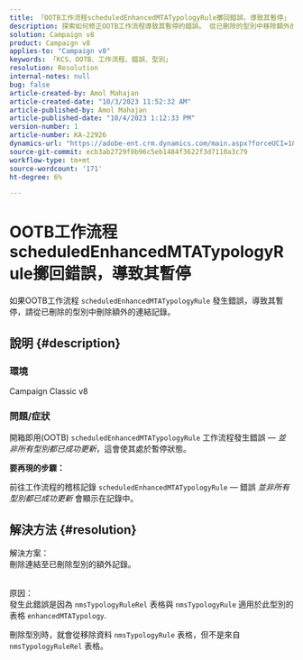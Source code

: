 ```yaml
---
title: 「OOTB工作流程scheduledEnhancedMTATypologyRule擲回錯誤，導致其暫停」
description: 探索如何修正OOTB工作流程導致其暫停的錯誤。 從已刪除的型別中移除額外的連結記錄。
solution: Campaign v8
product: Campaign v8
applies-to: "Campaign v8"
keywords: 「KCS、OOTB、工作流程、錯誤、型別」
resolution: Resolution
internal-notes: null
bug: false
article-created-by: Amol Mahajan
article-created-date: "10/3/2023 11:52:32 AM"
article-published-by: Amol Mahajan
article-published-date: "10/4/2023 1:12:33 PM"
version-number: 1
article-number: KA-22926
dynamics-url: "https://adobe-ent.crm.dynamics.com/main.aspx?forceUCI=1&pagetype=entityrecord&etn=knowledgearticle&id=744d794f-e361-ee11-be6e-6045bd006079"
source-git-commit: ecb3ab2729f0b96c5eb1484f3622f3d7110a3c79
workflow-type: tm+mt
source-wordcount: '171'
ht-degree: 6%

---
```


# OOTB工作流程scheduledEnhancedMTATypologyRule擲回錯誤，導致其暫停


如果OOTB工作流程 `scheduledEnhancedMTATypologyRule` 發生錯誤，導致其暫停，請從已刪除的型別中刪除額外的連結記錄。

## 說明 {#description}


### <b>環境</b>

Campaign Classic v8



### <b>問題/症狀</b>

開箱即用(OOTB) `scheduledEnhancedMTATypologyRule` 工作流程發生錯誤 —  *並非所有型別都已成功更新*，這會使其處於暫停狀態。

<b>要再現的步驟：</b>

前往工作流程的稽核記錄 `scheduledEnhancedMTATypologyRule`  — 錯誤 *並非所有型別都已成功更新* 會顯示在記錄中。


## 解決方法 {#resolution}

解決方案：<br>
刪除連結至已刪除型別的額外記錄。


<br>原因：<br>
發生此錯誤是因為 `nmsTypologyRuleRel` 表格與 `nmsTypologyRule` 適用於此型別的表格 `enhancedMTATypology`.

刪除型別時，就會從移除資料 `nmsTypologyRule` 表格，但不是來自 `nmsTypologyRuleRel` 表格。
